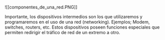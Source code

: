 ![[componentes_de_una_red.PNG]]

Importante, los dispositivos intermedios son los que utilizaremos y programaremos en el uso de una red (networking). Ejemplos; Modem, switches, routers, etc. Estos dispositivos poseen funciones especiales que permiten redirigir el tráfico de red de un extremo a otro.

